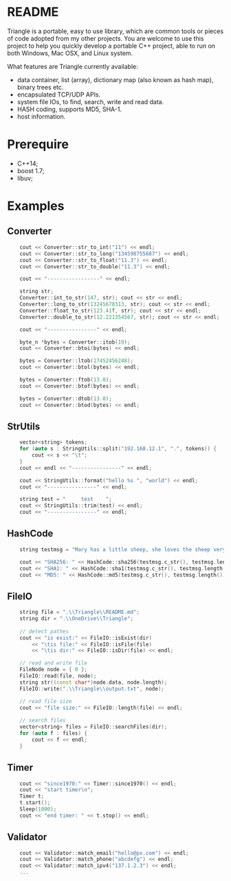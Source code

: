 # README

Triangle is a portable, easy to use library, which are common tools or pieces of code adopted from my other projects. You are welcome to use this project to help you quickly develop a portable C++ project, able to run on both Windows, Mac OSX, and Linux system.

What features are Triangle currently available:
* data container, list (array), dictionary map (also known as hash map), binary trees etc.
* encapsulated TCP/UDP APIs.
* system file IOs, to find, search, write and read data.
* HASH coding, supports MD5, SHA-1.
* host information.

# Prerequire

* C++14;
* boost 1.7; 
* libuv;

# Examples

## Converter

```cpp
    cout << Converter::str_to_int("11") << endl;
    cout << Converter::str_to_long("134598755687") << endl;
    cout << Converter::str_to_float("11.3") << endl;
    cout << Converter::str_to_double("11.3") << endl;

    cout << "-----------------" << endl;

    string str;
    Converter::int_to_str(147, str); cout << str << endl;
    Converter::long_to_str(13245678313, str); cout << str << endl;
    Converter::float_to_str(123.41f, str); cout << str << endl;
    Converter::double_to_str(12.221354567, str); cout << str << endl;

    cout << "----------------" << endl;

    byte_n *bytes = Converter::itob(19);
    cout << Converter::btoi(bytes) << endl;

    bytes = Converter::ltob(17452456248);
    cout << Converter::btol(bytes) << endl;

    bytes = Converter::ftob(13.0);
    cout << Converter::btof(bytes) << endl;

    bytes = Converter::dtob(13.0);
    cout << Converter::btod(bytes) << endl;

```

## StrUtils

```cpp
    vector<string> tokens;
    for (auto s : StringUtils::split("192.168.12.1", ".", tokens)) {
        cout << s << "\t";
    }
    cout << endl << "----------------" << endl;

    cout << StringUtils::format("hello %s ", "world") << endl;
    cout << "----------------" << endl;

    string test = "     test    ";
    cout << StringUtils::trim(test) << endl;
    cout << "----------------" << endl;
```

## HashCode

```cpp
    string testmsg = "Mary has a little sheep, she loves the sheep very much.";

    cout << "SHA256: " << HashCode::sha256(testmsg.c_str(), testmsg.length()) << endl;
    cout << "SHA1: " << HashCode::sha1(testmsg.c_str(), testmsg.length()) << endl;
    cout << "MD5: " << HashCode::md5(testmsg.c_str(), testmsg.length()) << endl;
```

## FileIO
```cpp
    string file = ".\\Triangle\\README.md";
    string dir = ".\\OneDrive\\Triangle";
    
    // detect pathes
    cout << "is exist:" << FileIO::isExist(dir)
        << "\tis file:" << FileIO::isFile(file) 
        << "\tis dir:" << FileIO::isDir(file) << endl;

    // read and write file
    FileNode node = { 0 };
    FileIO::read(file, node);
    string str((const char*)node.data, node.length);
    FileIO::write(".\\Triangle\\output.txt", node);

    // read file size
    cout << "file size:" << FileIO::length(file) << endl;
    
    // search files
    vector<string> files = FileIO::searchFiles(dir);
    for (auto f : files) {
        cout << f << endl;
    }
```

## Timer
```cpp
    cout << "since1970:" << Timer::since1970() << endl;
    cout << "start timer\n";
    Timer t;
    t.start();
    Sleep(1000);
    cout << "end timer: " << t.stop() << endl;
```

## Validator
```cpp
    cout << Validator::match_email("hello@px.com") << endl;
    cout << Validator::match_phone("abcdefg") << endl;
    cout << Validator::match_ipv4("137.1.2.3") << endl;
    ...
```